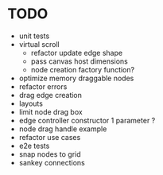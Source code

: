 # TODO

- unit tests
- virtual scroll
  - refactor update edge shape
  - pass canvas host dimensions
  - node creation factory function?
- optimize memory draggable nodes
- refactor errors
- drag edge creation
- layouts
- limit node drag box
- edge controller constructor 1 parameter ?
- node drag handle example
- refactor use cases
- e2e tests
- snap nodes to grid
- sankey connections
